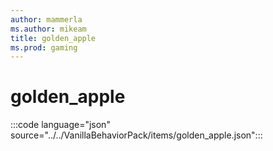 ```yaml
---
author: mammerla
ms.author: mikeam
title: golden_apple
ms.prod: gaming
---
```


# golden_apple

:::code language="json" source="../../VanillaBehaviorPack/items/golden_apple.json":::
